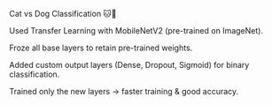 Cat vs Dog Classification 🐱🐶

Used Transfer Learning with MobileNetV2 (pre-trained on ImageNet).

Froze all base layers to retain pre-trained weights.

Added custom output layers (Dense, Dropout, Sigmoid) for binary classification.

Trained only the new layers → faster training & good accuracy.
